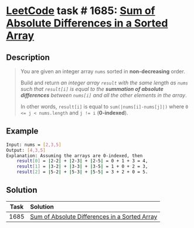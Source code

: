 # [LeetCode][leetcode] task # 1685: [Sum of Absolute Differences in a Sorted Array][task]

Description
-----------

> You are given an integer array `nums` sorted in **non-decreasing** order.
> 
> Build and return _an integer array `result` with the same length as `nums` such that `result[i]` is equal
> to the **summation of absolute differences** between `nums[i]` and all the other elements in the array_.
> 
> In other words, `result[i]` is equal to `sum(|nums[i]-nums[j]|)` where `0 <= j < nums.length` and `j != i` (**0-indexed**).

Example
-------

```sh
Input: nums = [2,3,5]
Output: [4,3,5]
Explanation: Assuming the arrays are 0-indexed, then
    result[0] = |2-2| + |2-3| + |2-5| = 0 + 1 + 3 = 4,
    result[1] = |3-2| + |3-3| + |3-5| = 1 + 0 + 2 = 3,
    result[2] = |5-2| + |5-3| + |5-5| = 3 + 2 + 0 = 5.
```

Solution
--------

| Task | Solution                                                  |
|:----:|:----------------------------------------------------------|
| 1685 | [Sum of Absolute Differences in a Sorted Array][solution] |


[leetcode]: <http://leetcode.com/>
[task]: <https://leetcode.com/problems/sum-of-absolute-differences-in-a-sorted-array/>
[solution]: <https://github.com/wellaxis/praxis-leetcode/blob/main/src/main/java/com/witalis/praxis/leetcode/task/h17/p1685/option/Practice.java>
